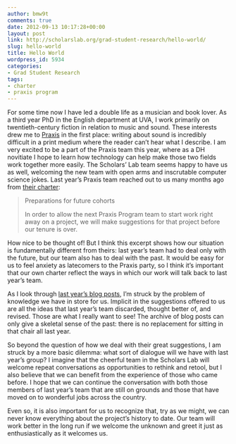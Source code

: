 ```yaml
---
author: bmw9t
comments: true
date: 2012-09-13 10:17:28+00:00
layout: post
link: http://scholarslab.org/grad-student-research/hello-world/
slug: hello-world
title: Hello World
wordpress_id: 5934
categories:
- Grad Student Research
tags:
- charter
- praxis program
---
```


For some time now I have led a double life as a musician and book lover. As a third year PhD in the English department at UVA, I work primarily on twentieth-century fiction in relation to music and sound. These interests drew me to [Praxis](http://praxis.scholarslab.org/) in the first place: writing about sound is incredibly difficult in a print medium where the reader can’t hear what I describe. I am very excited to be a part of the Praxis team this year, where as a DH novitiate I hope to learn how technology can help make those two fields work together more easily. The Scholars’ Lab team seems happy to have us as well, welcoming the new team with open arms and inscrutable computer science jokes. Last year’s Praxis team reached out to us many months ago from [their charter](http://praxis.scholarslab.org/charter.html):


<blockquote>Preparations for future cohorts

In order to allow the next Praxis Program team to start work right away on a project, we will make suggestions for that project before our tenure is over.</blockquote>


How nice to be thought of! But I think this excerpt shows how our situation is fundamentally different from theirs: last year’s team had to deal only with the future, but our team also has to deal with the past. It would be easy for us to feel anxiety as latecomers to the Praxis party, so I think it’s important that our own charter reflect the ways in which our work will talk back to last year’s team.

As I look through [last year’s blog posts](http://www.scholarslab.org/category/praxis-program/), I’m struck by the problem of knowledge we have in store for us. Implicit in the suggestions offered to us are all the ideas that last year’s team discarded, thought better of, and revised. Those are what I really want to see! The archive of blog posts can only give a skeletal sense of the past: there is no replacement for sitting in that chair all last year.

So beyond the question of how we deal with their great suggestions, I am struck by a more basic dilemma: what sort of dialogue will we have with last year’s group? I imagine that the cheerful team in the Scholars Lab will welcome repeat conversations as opportunities to rethink and retool, but I also believe that we can benefit from the experience of those who came before. I hope that we can continue the conversation with both those members of last year’s team that are still on grounds and those that have moved on to wonderful jobs across the country.

Even so, it is also important for us to recognize that, try as we might, we can never know everything about the project’s history to date. Our team will work better in the long run if we welcome the unknown and greet it just as enthusiastically as it welcomes us.
